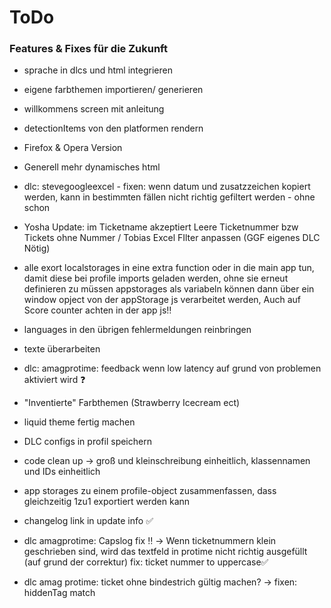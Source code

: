 # ToDo

### Features & Fixes für die Zukunft
 
- sprache in dlcs und html integrieren
- eigene farbthemen importieren/ generieren
- willkommens screen mit anleitung
- detectionItems von den platformen rendern
- Firefox & Opera Version
- Generell mehr dynamisches html
- dlc: stevegoogleexcel - fixen: wenn datum und zusatzzeichen kopiert werden, kann in bestimmten fällen nicht richtig gefiltert werden - ohne schon
- Yosha Update: im Ticketname akzeptiert Leere Ticketnummer bzw Tickets ohne Nummer / Tobias Excel FIlter anpassen 
(GGF eigenes DLC Nötig)

- alle exort localstorages in eine extra function oder in die main app tun, damit diese bei profile imports geladen werden, ohne sie erneut  definieren zu müssen 
    appstorages als variabeln können dann über ein window opject von der appStorage js verarbeitet werden,
    Auch auf Score counter achten in der app js‼️ 

- languages in den übrigen fehlermeldungen reinbringen
- texte überarbeiten
- dlc: amagprotime: feedback wenn low latency auf grund von problemen aktiviert wird ❓
- "Inventierte" Farbthemen (Strawberry Icecream ect)
- liquid theme fertig machen
- DLC configs in profil speichern
- code clean up -> groß und kleinschreibung einheitlich, klassennamen und IDs einheitlich
- app storages zu einem profile-object zusammenfassen, dass gleichzeitig 1zu1 exportiert werden kann
- changelog link in update info ✅
- dlc amagprotime: Capslog fix ‼️ -> Wenn ticketnummern klein geschrieben sind, wird das textfeld in protime nicht richtig ausgefüllt (auf grund der correktur)
    fix: ticket nummer to uppercase✅
- dlc amag protime: ticket ohne bindestrich gültig machen? -> fixen: hiddenTag match
